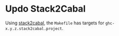 # Updo Stack2Cabal

Using [stack2cabal](https://github.com/hasufell/stack2cabal), the `Makefile` has
targets for `ghc-x.y.z.stack2cabal.project`.
